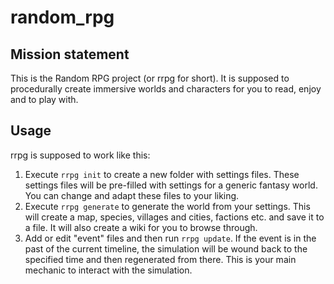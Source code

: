 # random_rpg

## Mission statement
This is the Random RPG project (or rrpg for short). It is supposed to procedurally create immersive worlds and characters for you to read, enjoy and to play with.

## Usage

rrpg is supposed to work like this:
1. Execute `rrpg init` to create a new folder with settings files. These settings files will be pre-filled with settings for a generic fantasy world. You can change and adapt these files to your liking.
2. Execute `rrpg generate` to generate the world from your settings. This will create a map, species, villages and cities, factions etc. and save it to a file. It will also create a wiki for you to browse through.
3. Add or edit "event" files and then run `rrpg update`. If the event is in the past of the current timeline, the simulation will be wound back to the specified time and then regenerated from there. This is your main mechanic to interact with the simulation.

